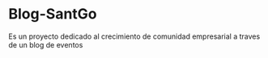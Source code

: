 # Blog-SantGo
Es un proyecto dedicado al crecimiento de comunidad empresarial a traves de un blog de eventos
